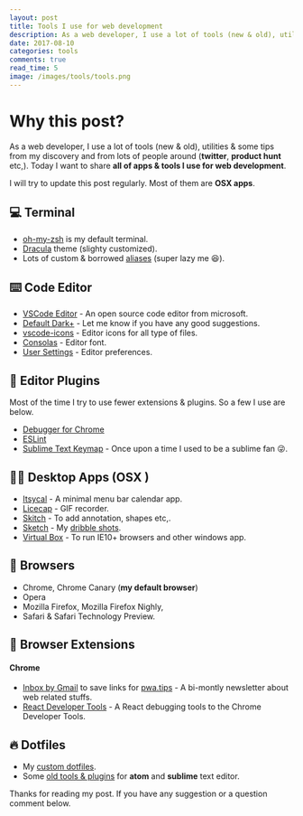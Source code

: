 ```yaml
---
layout: post
title: Tools I use for web development
description: As a web developer, I use a lot of tools (new & old), utilities & tips from my discovery and from lots of people around.
date: 2017-08-10
categories: tools
comments: true
read_time: 5
image: /images/tools/tools.png
---
```


# Why this post?

As a web developer, I use a lot of tools (new & old), utilities & some tips from my discovery and from lots of people around (**twitter**, **product hunt** etc,). Today I want to share **all of apps & tools I use for web development**.

I will try to update this post regularly. Most of them are **OSX apps**.

## 💻 Terminal

- [oh-my-zsh](https://github.com/robbyrussell/oh-my-zsh) is my default terminal.
- [Dracula](https://draculatheme.com/zsh/) theme (slighty customized).
- Lots of custom & borrowed [aliases](https://github.com/gokulkrishh/dotfiles/blob/master/oh-my-zsh/aliases) (super lazy me 😆).


## ⌨️ Code Editor

- [VSCode Editor](https://code.visualstudio.com/Download) - An open source code editor from microsoft.
- [Default Dark+](https://code.visualstudio.com/docs/getstarted/themes) - Let me know if you have any good suggestions.
- [vscode-icons](https://marketplace.visualstudio.com/items?itemName=robertohuertasm.vscode-icons) - Editor icons for all type of files.
- [Consolas](https://www.fonts.com/font/microsoft-corporation/consolas?QueryFontType=Web&src=GoogleWebFonts) - Editor font.
- [User Settings](https://github.com/gokulkrishh/dotfiles/blob/master/vscode/user-settings.json) - Editor preferences.

## 🔧 Editor Plugins

Most of the time I try to use fewer extensions & plugins. So a few I use are below.

- [Debugger for Chrome](https://marketplace.visualstudio.com/items?itemName=msjsdiag.debugger-for-chrome)
- [ESLint](https://marketplace.visualstudio.com/items?itemName=dbaeumer.vscode-eslint)
- [Sublime Text Keymap](https://marketplace.visualstudio.com/items?itemName=ms-vscode.sublime-keybindings) - Once upon a time I used to be a sublime fan 😜.

## 👨‍💻 Desktop Apps (OSX )

- [Itsycal](https://www.mowglii.com/itsycal/) - A minimal menu bar calendar app.
- [Licecap](https://www.cockos.com/licecap/) - GIF recorder.
- [Skitch](https://evernote.com/products/skitch) - To add annotation, shapes etc,.
- [Sketch](https://www.sketchapp.com/) - My [dribble shots](https://dribbble.com/gokulkrishh).
- [Virtual Box](https://www.virtualbox.org/wiki/Mac%20OS%20X%20build%20instructions) - To run IE10+ browsers and other windows app.

## 🎉 Browsers 

  - Chrome, Chrome Canary (**my default browser**)
  - Opera 
  - Mozilla Firefox, Mozilla Firefox Nighly, 
  - Safari & Safari Technology Preview.

## 🔩 Browser Extensions

#### Chrome

- [Inbox by Gmail](https://chrome.google.com/webstore/detail/inbox-by-gmail/gkljgfmjocfalijkgoogmfffkhmkbgol) to save links for [pwa.tips](pwa.tips) - A bi-montly newsletter about web related stuffs.
- [React Developer Tools](https://chrome.google.com/webstore/detail/react-developer-tools/fmkadmapgofadopljbjfkapdkoienihi?hl=en) - A React debugging tools to the Chrome Developer Tools.

## 🔥 Dotfiles

- My [custom dotfiles](https://github.com/gokulkrishh/dotfiles).
- Some [old tools & plugins](https://github.com/gokulkrishh/Tools-I-use) for **atom** and **sublime** text editor.

Thanks for reading my post. If you have any suggestion or a question comment below.
